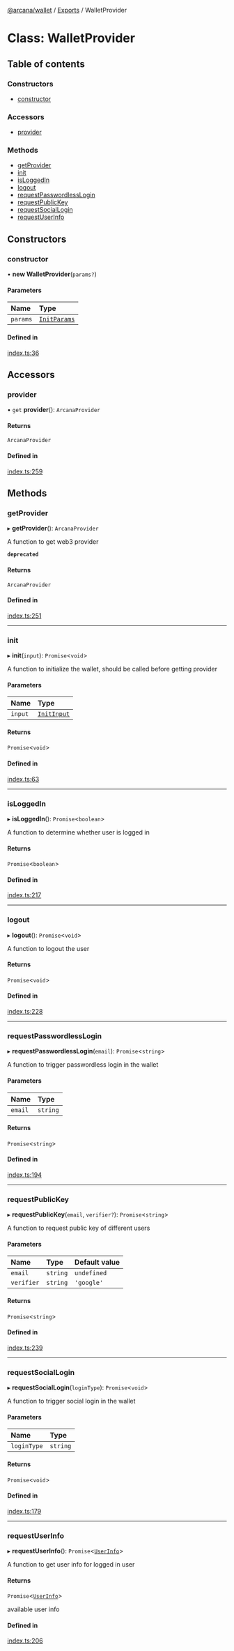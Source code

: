 [@arcana/wallet](../README.md) / [Exports](../modules.md) / WalletProvider

# Class: WalletProvider

## Table of contents

### Constructors

- [constructor](WalletProvider.md#constructor)

### Accessors

- [provider](WalletProvider.md#provider)

### Methods

- [getProvider](WalletProvider.md#getprovider)
- [init](WalletProvider.md#init)
- [isLoggedIn](WalletProvider.md#isloggedin)
- [logout](WalletProvider.md#logout)
- [requestPasswordlessLogin](WalletProvider.md#requestpasswordlesslogin)
- [requestPublicKey](WalletProvider.md#requestpublickey)
- [requestSocialLogin](WalletProvider.md#requestsociallogin)
- [requestUserInfo](WalletProvider.md#requestuserinfo)

## Constructors

### constructor

• **new WalletProvider**(`params?`)

#### Parameters

| Name     | Type                                        |
| :------- | :------------------------------------------ |
| `params` | [`InitParams`](../interfaces/InitParams.md) |

#### Defined in

[index.ts:36](https://github.com/arcana-network/wallet/blob/fc05803/src/index.ts#L36)

## Accessors

### provider

• `get` **provider**(): `ArcanaProvider`

#### Returns

`ArcanaProvider`

#### Defined in

[index.ts:259](https://github.com/arcana-network/wallet/blob/fc05803/src/index.ts#L259)

## Methods

### getProvider

▸ **getProvider**(): `ArcanaProvider`

A function to get web3 provider

**`deprecated`**

#### Returns

`ArcanaProvider`

#### Defined in

[index.ts:251](https://github.com/arcana-network/wallet/blob/fc05803/src/index.ts#L251)

---

### init

▸ **init**(`input`): `Promise`<`void`\>

A function to initialize the wallet, should be called before getting provider

#### Parameters

| Name    | Type                                      |
| :------ | :---------------------------------------- |
| `input` | [`InitInput`](../interfaces/InitInput.md) |

#### Returns

`Promise`<`void`\>

#### Defined in

[index.ts:63](https://github.com/arcana-network/wallet/blob/fc05803/src/index.ts#L63)

---

### isLoggedIn

▸ **isLoggedIn**(): `Promise`<`boolean`\>

A function to determine whether user is logged in

#### Returns

`Promise`<`boolean`\>

#### Defined in

[index.ts:217](https://github.com/arcana-network/wallet/blob/fc05803/src/index.ts#L217)

---

### logout

▸ **logout**(): `Promise`<`void`\>

A function to logout the user

#### Returns

`Promise`<`void`\>

#### Defined in

[index.ts:228](https://github.com/arcana-network/wallet/blob/fc05803/src/index.ts#L228)

---

### requestPasswordlessLogin

▸ **requestPasswordlessLogin**(`email`): `Promise`<`string`\>

A function to trigger passwordless login in the wallet

#### Parameters

| Name    | Type     |
| :------ | :------- |
| `email` | `string` |

#### Returns

`Promise`<`string`\>

#### Defined in

[index.ts:194](https://github.com/arcana-network/wallet/blob/fc05803/src/index.ts#L194)

---

### requestPublicKey

▸ **requestPublicKey**(`email`, `verifier?`): `Promise`<`string`\>

A function to request public key of different users

#### Parameters

| Name       | Type     | Default value |
| :--------- | :------- | :------------ |
| `email`    | `string` | `undefined`   |
| `verifier` | `string` | `'google'`    |

#### Returns

`Promise`<`string`\>

#### Defined in

[index.ts:239](https://github.com/arcana-network/wallet/blob/fc05803/src/index.ts#L239)

---

### requestSocialLogin

▸ **requestSocialLogin**(`loginType`): `Promise`<`void`\>

A function to trigger social login in the wallet

#### Parameters

| Name        | Type     |
| :---------- | :------- |
| `loginType` | `string` |

#### Returns

`Promise`<`void`\>

#### Defined in

[index.ts:179](https://github.com/arcana-network/wallet/blob/fc05803/src/index.ts#L179)

---

### requestUserInfo

▸ **requestUserInfo**(): `Promise`<[`UserInfo`](../interfaces/UserInfo.md)\>

A function to get user info for logged in user

#### Returns

`Promise`<[`UserInfo`](../interfaces/UserInfo.md)\>

available user info

#### Defined in

[index.ts:206](https://github.com/arcana-network/wallet/blob/fc05803/src/index.ts#L206)
